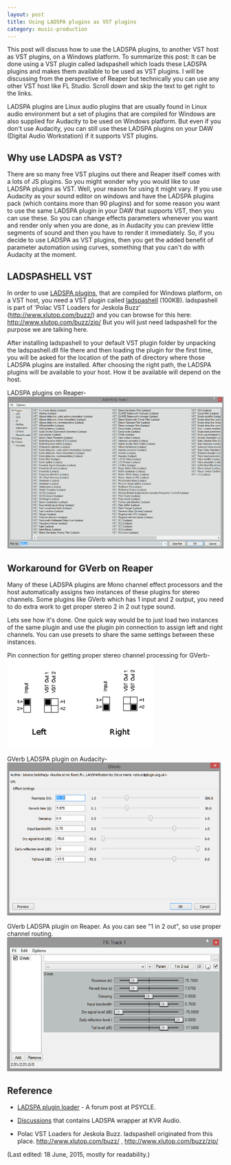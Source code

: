 ```yaml
---
layout: post
title: Using LADSPA plugins as VST plugins
category: music-production
---
```


This post will discuss how to use the LADSPA plugins,  to another VST host as VST plugins, on a Windows platform. To summarize this post:  It can be done using a VST plugin called ladspashell which loads these LADSPA plugins and makes them available to be used as VST plugins. I will be discussing from the perspective of Reaper but technically you can use any other VST host like FL Studio. Scroll down and skip the text to get right to the links.

LADSPA plugins are Linux audio plugins that are usually found in Linux audio environment but a set of plugins that are compiled for Windows are also supplied for Audacity to be used on Windows platform.  But even if you don't use Audacity, you can still use these LADSPA plugins on your DAW (Digital Audio Workstation) if it supports VST plugins.
<!--more-->

## Why use LADSPA as VST?

There are so many free VST plugins out there and Reaper itself comes with a lots of JS plugins. So you might wonder why you would like to use LADSPA plugins as VST. Well, your reason for using it might vary. If you use Audacity as your sound editor on windows and have the LADSPA plugins pack (which contains more than 90 plugins) and for some reason you want to use the same LADSPA plugin in your DAW that supports VST, then you can use these. So you can change effects parameters whenever you want and render only when you are done, as in Audacity you can preview little segments of sound and then you have to render it immediately. So, if you decide to use LADSPA as VST plugins, then you get the added benefit of parameter automation using curves, something that you can't do with Audacity at the moment.


## LADSPASHELL VST

In order to use [LADSPA plugins](http://audacity.sourceforge.net/download/plugins?lang=en), that are compiled for Windows platform, on a VST host, you need a VST plugin called [ladspashell](http://www.xlutop.com/buzz/zip/ladspashell_v1.0.1b.zip) (100KB). ladspashell is part of 'Polac VST Loaders for Jeskola Buzz' (http://www.xlutop.com/buzz/) and you can browse for this here: http://www.xlutop.com/buzz/zip/  But you will  just need ladspashell for the purpose we are talking here.


After installing ladspashell to your default VST plugin folder by unpacking the ladspashell.dll file there and then loading the plugin for the first time, you will be asked for the location of the path of directory where those LADSPA plugins are installed. After choosing the right path, the LADSPA plugins will be available to your host. How it be available will depend on the host.

LADSPA plugins on Reaper-
![reaper ladspa](/images/ladspashell/repear-ladspa-list-or8.png)


## Workaround for GVerb on Reaper

Many of these LADSPA plugins are Mono channel effect processors and the host automatically assigns two instances of these plugins for stereo channels. Some plugins like GVerb which has 1 input and 2 output, you need to do extra work to get proper stereo 2 in 2 out type sound.


Lets see how it's done. One quick way would be to just load two instances of the same plugin and use the plugin pin connection to assign left and right channels. You can use presets to share the same settings between these instances.


Pin connection for getting proper stereo channel processing for GVerb-
![pin connections](/images/ladspashell/repear-pin-connection-or8.png)

GVerb LADSPA plugin on Audacity-
![gverb on audacity](/images/ladspashell/gverb-audacity-or8.png)


GVerb LADSPA plugin on Reaper. As you can see "1 in 2 out", so use proper channel routing.
![gverb on reaper](/images/ladspashell/gverb-reaper-or8.png)

## Reference

- [LADSPA plugin loader](http://psycle.pastnotecut.org/thread.php?threadid=2891&amp;boardid=5) - A forum post at PSYCLE.

- [Discussions](http://www.kvraudio.com/forum/viewtopic.php?t=177538&amp;start=150) that contains LADSPA wrapper at KVR Audio.

- Polac VST Loaders for Jeskola Buzz. ladspashell originated from this place. http://www.xlutop.com/buzz/ , http://www.xlutop.com/buzz/zip/


(Last edited: 18 June, 2015, mostly for readability.)

